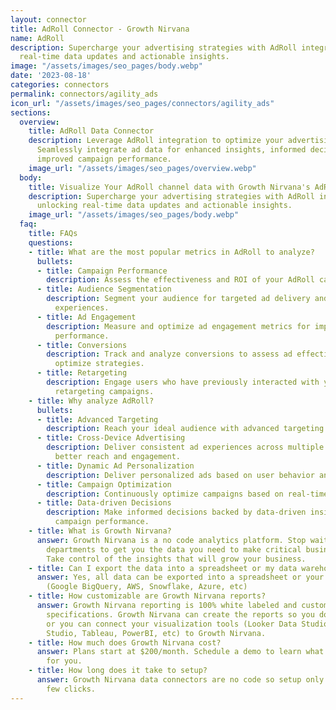 ```yaml
---
layout: connector
title: AdRoll Connector - Growth Nirvana
name: AdRoll
description: Supercharge your advertising strategies with AdRoll integration, unlocking
  real-time data updates and actionable insights.
image: "/assets/images/seo_pages/body.webp"
date: '2023-08-18'
categories: connectors
permalink: connectors/agility_ads
icon_url: "/assets/images/seo_pages/connectors/agility_ads"
sections:
  overview:
    title: AdRoll Data Connector
    description: Leverage AdRoll integration to optimize your advertising campaigns.
      Seamlessly integrate ad data for enhanced insights, informed decisions, and
      improved campaign performance.
    image_url: "/assets/images/seo_pages/overview.webp"
  body:
    title: Visualize Your AdRoll channel data with Growth Nirvana's AdRoll Connector
    description: Supercharge your advertising strategies with AdRoll integration,
      unlocking real-time data updates and actionable insights.
    image_url: "/assets/images/seo_pages/body.webp"
  faq:
    title: FAQs
    questions:
    - title: What are the most popular metrics in AdRoll to analyze?
      bullets:
      - title: Campaign Performance
        description: Assess the effectiveness and ROI of your AdRoll campaigns.
      - title: Audience Segmentation
        description: Segment your audience for targeted ad delivery and personalized
          experiences.
      - title: Ad Engagement
        description: Measure and optimize ad engagement metrics for improved campaign
          performance.
      - title: Conversions
        description: Track and analyze conversions to assess ad effectiveness and
          optimize strategies.
      - title: Retargeting
        description: Engage users who have previously interacted with your brand through
          retargeting campaigns.
    - title: Why analyze AdRoll?
      bullets:
      - title: Advanced Targeting
        description: Reach your ideal audience with advanced targeting capabilities.
      - title: Cross-Device Advertising
        description: Deliver consistent ad experiences across multiple devices for
          better reach and engagement.
      - title: Dynamic Ad Personalization
        description: Deliver personalized ads based on user behavior and preferences.
      - title: Campaign Optimization
        description: Continuously optimize campaigns based on real-time data insights.
      - title: Data-driven Decisions
        description: Make informed decisions backed by data-driven insights for improved
          campaign performance.
    - title: What is Growth Nirvana?
      answer: Growth Nirvana is a no code analytics platform. Stop waiting for other
        departments to get you the data you need to make critical business decisions.
        Take control of the insights that will grow your business.
    - title: Can I export the data into a spreadsheet or my data warehouse?
      answer: Yes, all data can be exported into a spreadsheet or your data warehouse
        (Google BigQuery, AWS, Snowflake, Azure, etc)
    - title: How customizable are Growth Nirvana reports?
      answer: Growth Nirvana reporting is 100% white labeled and customized to your
        specifications. Growth Nirvana can create the reports so you don’t have to
        or you can connect your visualization tools (Looker Data Studio/Google Data
        Studio, Tableau, PowerBI, etc) to Growth Nirvana.
    - title: How much does Growth Nirvana cost?
      answer: Plans start at $200/month. Schedule a demo to learn what plan is best
        for you.
    - title: How long does it take to setup?
      answer: Growth Nirvana data connectors are no code so setup only requires a
        few clicks.
---
```

